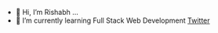 - 👋 Hi, I’m Rishabh ...
- 🌱 I’m currently learning Full Stack Web Development
[Twitter](https://twitter.com/rishabhdasgupta)

<!---
rishabhdasu/rishabhdasu is a ✨ special ✨ repository because its `README.md` (this file) appears on your GitHub profile.
You can click the Preview link to take a look at your changes.
--->
